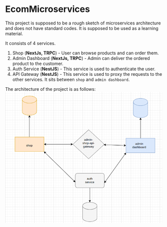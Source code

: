 # EcomMicroservices

This project is supposed to be a rough sketch of microservices architecture and does not have standard codes. It is supposed to be used as a learning material.

It consists of 4 services.

1. Shop (**NextJs, TRPC**) - User can browse products and can order them.
2. Admin Dashboard (**NextJs, TRPC**) - Admin can deliver the ordered product to the customer.
3. Auth Service (**NestJS**) - This service is used to authenticate the user.
4. API Gateway (**NestJS**) - This service is used to proxy the requests to the other services. It sits between `shop` and `admin dashboard`.

The architecture of the project is as follows:
![Architecture](https://github.com/baijanathTharu/ecom-microservices/blob/main/architecture.png)
